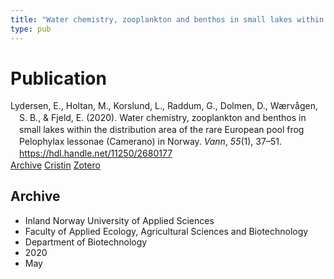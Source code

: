 ```yaml
---
title: "Water chemistry, zooplankton and benthos in small lakes within the distribution area of the rare European pool frog Pelophylax lessonae (Camerano) in Norway"
type: pub
---
```

<h1>Publication</h1>
<article id="csl-bib-container-2ZEU4HDN" class="csl-bib-container">
  <div class="csl-bib-body" style="line-height: 1.35; padding-left: 1em; text-indent:-1em;">
  <div class="csl-entry">Lydersen, E., Holtan, M., Korslund, L., Raddum, G., Dolmen, D., W&#xE6;rv&#xE5;gen, S. B., &amp; Fjeld, E. (2020). Water chemistry, zooplankton and benthos in small lakes within the distribution area of the rare European pool frog Pelophylax lessonae (Camerano) in Norway. <i>Vann</i>, <i>55</i>(1), 37&#x2013;51. <a href="https://hdl.handle.net/11250/2680177">https://hdl.handle.net/11250/2680177</a></div>
</div>
  <div class="csl-bib-buttons">
    <a href="#taxonomy-article-2ZEU4HDN" class="csl-bib-button">Archive</a>
    <a href="https://app.cristin.no/results/show.jsf?id=1810414" alt="Cristin URL" class="csl-bib-button">Cristin</a>
    <a href="http://zotero.org/groups/5022929/items/2ZEU4HDN" alt="Zotero URL" class="csl-bib-button">Zotero</a>
  </div>
  <div id="csl-bib-meta-container-2ZEU4HDN"></div>
</article>
<div id="csl-bib-meta-2ZEU4HDN" class="csl-bib-meta">
  <article id="taxonomy-article-2ZEU4HDN" class="taxonomy-article">
    <h1>Archive</h1>
    <ul>
      <li>Inland Norway University of Applied Sciences</li>
      <li>Faculty of Applied Ecology, Agricultural Sciences and Biotechnology</li>
      <li>Department of Biotechnology</li>
      <li>2020</li>
      <li>May</li>
    </ul>
  </article>
</div>
